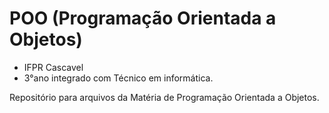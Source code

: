 # POO (Programação Orientada a Objetos)

- IFPR Cascavel
- 3°ano integrado com Técnico em informática.

Repositório para arquivos da Matéria de Programação Orientada a Objetos.
